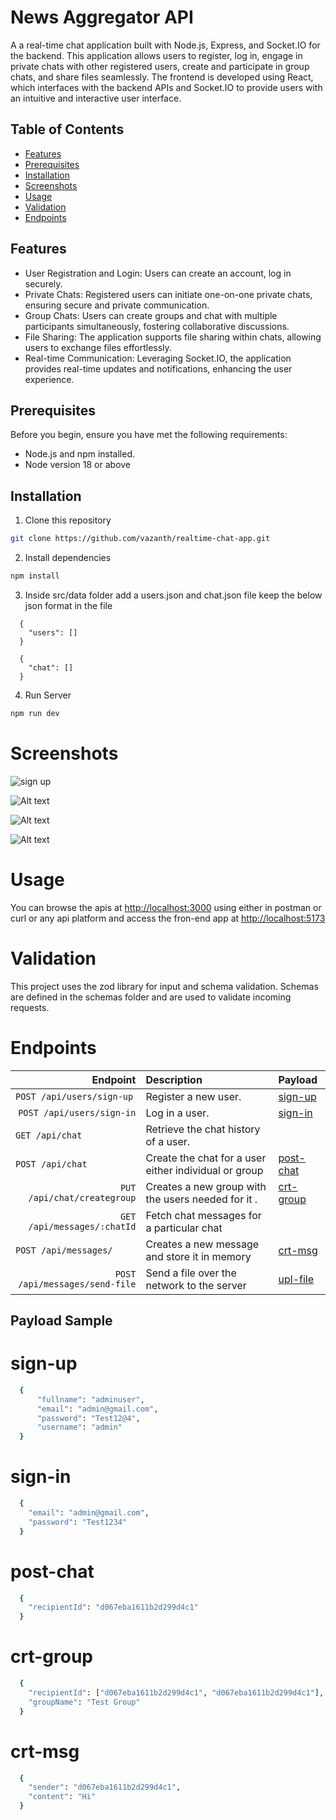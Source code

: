 # News Aggregator API

A a real-time chat application built with Node.js, Express, and Socket.IO for the backend. This application allows users to register, log in, engage in private chats with other registered users, create and participate in group chats, and share files seamlessly. The frontend is developed using React, which interfaces with the backend APIs and Socket.IO to provide users with an intuitive and interactive user interface.

## Table of Contents

- [Features](#features)
- [Prerequisites](#prerequisites)
- [Installation](#installation)
- [Screenshots](#screenshots)
- [Usage](#usage)
- [Validation](#validation)
- [Endpoints](#endpoints)

## Features

- User Registration and Login: Users can create an account, log in securely.
- Private Chats: Registered users can initiate one-on-one private chats, ensuring secure and private communication.
- Group Chats: Users can create groups and chat with multiple participants simultaneously, fostering collaborative discussions.
- File Sharing: The application supports file sharing within chats, allowing users to exchange files effortlessly.
- Real-time Communication: Leveraging Socket.IO, the application provides real-time updates and notifications, enhancing the user experience.

## Prerequisites

Before you begin, ensure you have met the following requirements:

- Node.js and npm installed.
- Node version 18 or above

## Installation

1. Clone this repository

```bash
git clone https://github.com/vazanth/realtime-chat-app.git
```

2. Install dependencies

```bash
npm install
```

3. Inside src/data folder add a users.json and chat.json file keep the below json format in the file

```
  {
    "users": []
  }

  {
    "chat": []
  }

```

4. Run Server

```bash
npm run dev
```

# Screenshots

<img loading="lazy" src="./backend/public/sign-up.png" alt="sign up" />

![Alt text](backend/public/sign-in.png)

![Alt text](backend/public/group-creation.png)

![Alt text](backend/public/chat-split-view.png)

# Usage

You can browse the apis at <http://localhost:3000> using either in postman or curl or any api platform and access the fron-end app at <http://localhost:5173>

# Validation

This project uses the zod library for input and schema validation. Schemas are defined in the schemas folder and are used to validate incoming requests.

# Endpoints

|                       Endpoint | Description                                           | Payload                 |
| -----------------------------: | :---------------------------------------------------- | :---------------------- |
|     `POST /api/users/sign-up ` | Register a new user.                                  | [sign-up](#sign-up)     |
|      `POST /api/users/sign-in` | Log in a user.                                        | [sign-in](#sign-in)     |
|   `GET /api/chat             ` | Retrieve the chat history of a user.                  |                         |
|   `POST /api/chat            ` | Create the chat for a user either individual or group | [post-chat](#post-chat) |
|    `PUT /api/chat/creategroup` | Creates a new group with the users needed for it .    | [crt-group](#crt-group) |
|    `GET /api/messages/:chatId` | Fetch chat messages for a particular chat             |                         |
|    `POST /api/messages/      ` | Creates a new message and store it in memory          | [crt-msg](#crt-msg)     |
| `POST /api/messages/send-file` | Send a file over the network to the server            | [upl-file](#upl-file)   |

## Payload Sample

# sign-up

```bash
  {
      "fullname": "adminuser",
      "email": "admin@gmail.com",
      "password": "Test12@4",
      "username": "admin"
  }
```

# sign-in

```bash
  {
    "email": "admin@gmail.com",
    "password": "Test1234"
  }
```

# post-chat

```bash
  {
    "recipientId": "d067eba1611b2d299d4c1"
  }
```

# crt-group

```bash
  {
    "recipientId": ["d067eba1611b2d299d4c1", "d067eba1611b2d299d4c1"],
    "groupName": "Test Group"
  }
```

# crt-msg

```bash
  {
    "sender": "d067eba1611b2d299d4c1",
    "content": "Hi"
  }
```
